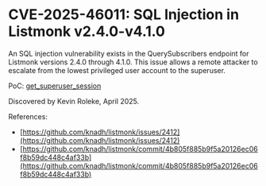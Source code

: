 # CVE-2025-46011: SQL Injection in Listmonk v2.4.0-v4.1.0

An SQL injection vulnerability exists in the QuerySubscribers endpoint for Listmonk versions 2.4.0 through 4.1.0. This issue allows a remote attacker to escalate from the lowest privileged user account to the superuser.

PoC: [get_superuser_session](./poc.py)

Discovered by Kevin Roleke, April 2025.

References:
- [https://github.com/knadh/listmonk/issues/2412](https://github.com/knadh/listmonk/issues/2412)
- [https://github.com/knadh/listmonk/commit/4b805f885b9f5a20126ec06f8b59dc448c4af33b](https://github.com/knadh/listmonk/commit/4b805f885b9f5a20126ec06f8b59dc448c4af33b)
